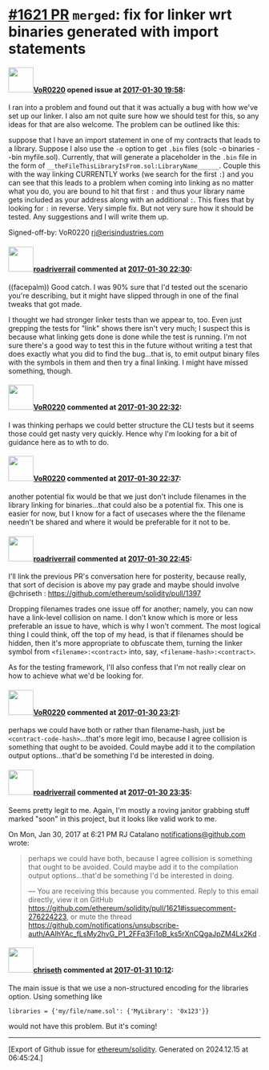 # [\#1621 PR](https://github.com/ethereum/solidity/pull/1621) `merged`: fix for linker wrt binaries generated with import statements

#### <img src="https://avatars.githubusercontent.com/u/7756785?u=2893ea91743ac89ee3846d1f5c7209720e834129&v=4" width="50">[VoR0220](https://github.com/VoR0220) opened issue at [2017-01-30 19:58](https://github.com/ethereum/solidity/pull/1621):

I ran into a problem and found out that it was actually a bug with how we've set up our linker. I also am not quite sure how we should test for this, so any ideas for that are also welcome. The problem can be outlined like this:

suppose that I have an import statement in one of my contracts that leads to a library. Suppose I also use the `-o` option to get `.bin` files (solc -o binaries --bin myfile.sol). Currently, that will generate a placeholder in the `.bin` file in the form of `__theFileThisLibraryIsFrom.sol:LibraryName______`. Couple this with the way linking CURRENTLY works (we search for the first `:`) and you can see that this leads to a problem when coming into linking as no matter what you do, you are bound to hit that first `:` and thus your library name gets included as your address along with an additional `:`. This fixes that by looking for `:` in reverse. Very simple fix. But not very sure how it should be tested. Any suggestions and I will write them up. 

Signed-off-by: VoR0220 <rj@erisindustries.com>

#### <img src="https://avatars.githubusercontent.com/u/614752?u=1565826f2b2d74054639e6500236b073aa10f81a&v=4" width="50">[roadriverrail](https://github.com/roadriverrail) commented at [2017-01-30 22:30](https://github.com/ethereum/solidity/pull/1621#issuecomment-276212879):

((facepalm)) Good catch.  I was 90% sure that I'd tested out the scenario you're describing, but it might have slipped through in one of the final tweaks that got made.

I thought we had stronger linker tests than we appear to, too.  Even just grepping the tests for "link" shows there isn't very much; I suspect this is because what linking gets done is done while the test is running.  I'm not sure there's a good way to test this in the future without writing a test that does exactly what you did to find the bug...that is, to emit output binary files with the symbols in them and then try a final linking.  I might have missed something, though.

#### <img src="https://avatars.githubusercontent.com/u/7756785?u=2893ea91743ac89ee3846d1f5c7209720e834129&v=4" width="50">[VoR0220](https://github.com/VoR0220) commented at [2017-01-30 22:32](https://github.com/ethereum/solidity/pull/1621#issuecomment-276213551):

I was thinking perhaps we could better structure the CLI tests but it seems those could get nasty very quickly. Hence why I'm looking for a bit of guidance here as to wth to do.

#### <img src="https://avatars.githubusercontent.com/u/7756785?u=2893ea91743ac89ee3846d1f5c7209720e834129&v=4" width="50">[VoR0220](https://github.com/VoR0220) commented at [2017-01-30 22:37](https://github.com/ethereum/solidity/pull/1621#issuecomment-276214501):

another potential fix would be that we just don't include filenames in the library linking for binaries...that could also be a potential fix. This one is easier for now, but I know for a fact of usecases where the the filename needn't be shared and where it would be preferable for it not to be.

#### <img src="https://avatars.githubusercontent.com/u/614752?u=1565826f2b2d74054639e6500236b073aa10f81a&v=4" width="50">[roadriverrail](https://github.com/roadriverrail) commented at [2017-01-30 22:45](https://github.com/ethereum/solidity/pull/1621#issuecomment-276216378):

I'll link the previous PR's conversation here for posterity, because really, that sort of decision is above my pay grade and maybe should involve @chriseth : https://github.com/ethereum/solidity/pull/1397

Dropping filenames trades one issue off for another; namely, you can now have a link-level collision on name.  I don't know which is more or less preferable an issue to have, which is why I won't comment.  The most logical thing I could think, off the top of my head, is that if filenames should be hidden, then it's more appropriate to obfuscate them, turning the linker symbol from `<filename>:<contract>` into, say, `<filename-hash>:<contract>`.

As for the testing framework, I'll also confess that I'm not really clear on how to achieve what we'd be looking for.

#### <img src="https://avatars.githubusercontent.com/u/7756785?u=2893ea91743ac89ee3846d1f5c7209720e834129&v=4" width="50">[VoR0220](https://github.com/VoR0220) commented at [2017-01-30 23:21](https://github.com/ethereum/solidity/pull/1621#issuecomment-276224223):

perhaps we could have both or rather than filename-hash, just be `<contract-code-hash>`...that's more legit imo, because I agree collision is something that ought to be avoided. Could maybe add it to the compilation output options...that'd be something I'd be interested in doing.

#### <img src="https://avatars.githubusercontent.com/u/614752?u=1565826f2b2d74054639e6500236b073aa10f81a&v=4" width="50">[roadriverrail](https://github.com/roadriverrail) commented at [2017-01-30 23:35](https://github.com/ethereum/solidity/pull/1621#issuecomment-276226919):

Seems pretty legit to me.  Again, I'm mostly a roving janitor grabbing
stuff marked "soon" in this project, but it looks like valid work to me.

On Mon, Jan 30, 2017 at 6:21 PM RJ Catalano <notifications@github.com>
wrote:

> perhaps we could have both, because I agree collision is something that
> ought to be avoided. Could maybe add it to the compilation output
> options...that'd be something I'd be interested in doing.
>
> —
> You are receiving this because you commented.
> Reply to this email directly, view it on GitHub
> <https://github.com/ethereum/solidity/pull/1621#issuecomment-276224223>,
> or mute the thread
> <https://github.com/notifications/unsubscribe-auth/AAlhYAc_fLsMy2hvG_P1_2FFq3Fi1oB_ks5rXnCQgaJpZM4Lx2Kd>
> .
>

#### <img src="https://avatars.githubusercontent.com/u/9073706?v=4" width="50">[chriseth](https://github.com/chriseth) commented at [2017-01-31 10:12](https://github.com/ethereum/solidity/pull/1621#issuecomment-276324414):

The main issue is that we use a non-structured encoding for the libraries option. Using something like
```
libraries = {'my/file/name.sol': {'MyLibrary': '0x123'}}
```
would not have this problem. But it's coming!


-------------------------------------------------------------------------------



[Export of Github issue for [ethereum/solidity](https://github.com/ethereum/solidity). Generated on 2024.12.15 at 06:45:24.]
